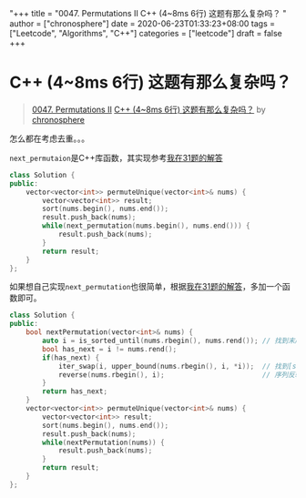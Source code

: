 "+++
title = "0047. Permutations II C++ (4~8ms 6行) 这题有那么复杂吗？ "
author = ["chronosphere"]
date = 2020-06-23T01:33:23+08:00
tags = ["Leetcode", "Algorithms", "C++"]
categories = ["leetcode"]
draft = false
+++

# C++ (4~8ms 6行) 这题有那么复杂吗？

> [0047. Permutations II](https://leetcode-cn.com/problems/permutations-ii/)
> [C++ (4~8ms 6行) 这题有那么复杂吗？](https://leetcode-cn.com/problems/permutations-ii/solution/c-48ms-6xing-zhe-ti-you-na-yao-fu-za-ma-by-chronos/) by [chronosphere](https://leetcode-cn.com/u/chronosphere/)

怎么都在考虑去重。。。

`next_permutaion`是C++库函数，其实现参考[我在31题的解答](https://leetcode-cn.com/problems/next-permutation/solution/c-4ms-5xing-by-chronosphere/)
```cpp
class Solution {
public:
    vector<vector<int>> permuteUnique(vector<int>& nums) {
        vector<vector<int>> result;
        sort(nums.begin(), nums.end());
        result.push_back(nums);
        while(next_permutation(nums.begin(), nums.end())) {
            result.push_back(nums);
        }
        return result;
    }
};
```

如果想自己实现`next_permutation`也很简单，根据[我在31题的解答](https://leetcode-cn.com/problems/next-permutation/solution/c-4ms-5xing-by-chronosphere/)，多加一个函数即可。
```cpp
class Solution {
public:
    bool nextPermutation(vector<int>& nums) {
        auto i = is_sorted_until(nums.rbegin(), nums.rend()); // 找到末尾的一个降序段[s]及其前一个元素i
        bool has_next = i != nums.rend();
        if(has_next) {
            iter_swap(i, upper_bound(nums.rbegin(), i, *i));  // 找到[s]中比i大的数中最小的
            reverse(nums.rbegin(), i);                        // 序列反转
        }
        return has_next;
    }
    vector<vector<int>> permuteUnique(vector<int>& nums) {
        vector<vector<int>> result;
        sort(nums.begin(), nums.end());
        result.push_back(nums);
        while(nextPermutation(nums)) {
            result.push_back(nums);
        }
        return result;
    }
};
```